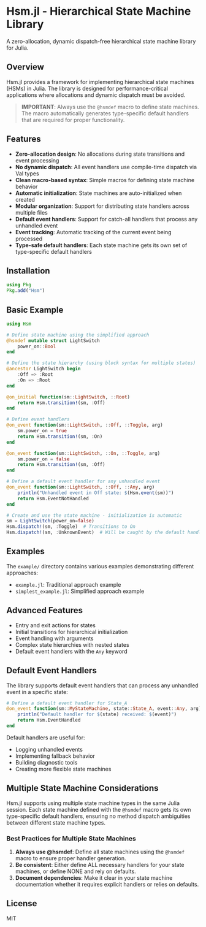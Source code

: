 # Hsm.jl - Hierarchical State Machine Library

A zero-allocation, dynamic dispatch-free hierarchical state machine library for Julia.

## Overview

Hsm.jl provides a framework for implementing hierarchical state machines (HSMs) in Julia. The library is designed for performance-critical applications where allocations and dynamic dispatch must be avoided.

> **IMPORTANT**: Always use the `@hsmdef` macro to define state machines. The macro automatically generates type-specific default handlers that are required for proper functionality.

## Features

- **Zero-allocation design**: No allocations during state transitions and event processing
- **No dynamic dispatch**: All event handlers use compile-time dispatch via Val types
- **Clean macro-based syntax**: Simple macros for defining state machine behavior
- **Automatic initialization**: State machines are auto-initialized when created
- **Modular organization**: Support for distributing state handlers across multiple files
- **Default event handlers**: Support for catch-all handlers that process any unhandled event
- **Event tracking**: Automatic tracking of the current event being processed
- **Type-safe default handlers**: Each state machine gets its own set of type-specific default handlers

## Installation

```julia
using Pkg
Pkg.add("Hsm")
```

## Basic Example

```julia
using Hsm

# Define state machine using the simplified approach
@hsmdef mutable struct LightSwitch
    power_on::Bool
end

# Define the state hierarchy (using block syntax for multiple states)
@ancestor LightSwitch begin
    :Off => :Root
    :On => :Root
end

@on_initial function(sm::LightSwitch, ::Root)
    return Hsm.transition!(sm, :Off)
end

# Define event handlers
@on_event function(sm::LightSwitch, ::Off, ::Toggle, arg)
    sm.power_on = true
    return Hsm.transition!(sm, :On)
end

@on_event function(sm::LightSwitch, ::On, ::Toggle, arg)
    sm.power_on = false
    return Hsm.transition!(sm, :Off)
end

# Define a default event handler for any unhandled event
@on_event function(sm::LightSwitch, ::Off, ::Any, arg)
    println("Unhandled event in Off state: $(Hsm.event(sm))")
    return Hsm.EventNotHandled
end

# Create and use the state machine - initialization is automatic
sm = LightSwitch(power_on=false)
Hsm.dispatch!(sm, :Toggle)  # Transitions to On
Hsm.dispatch!(sm, :UnknownEvent)  # Will be caught by the default handler
```

## Examples

The `example/` directory contains various examples demonstrating different approaches:

- `example.jl`: Traditional approach example
- `simplest_example.jl`: Simplified approach example

## Advanced Features

- Entry and exit actions for states
- Initial transitions for hierarchical initialization
- Event handling with arguments
- Complex state hierarchies with nested states
- Default event handlers with the `Any` keyword

## Default Event Handlers

The library supports default event handlers that can process any unhandled event in a specific state:

```julia
# Define a default event handler for State_A
@on_event function(sm::MyStateMachine, state::State_A, event::Any, arg)
    println("Default handler for $(state) received: $(event)")
    return Hsm.EventHandled
end
```

Default handlers are useful for:

- Logging unhandled events
- Implementing fallback behavior
- Building diagnostic tools
- Creating more flexible state machines

## Multiple State Machine Considerations

Hsm.jl supports using multiple state machine types in the same Julia session. Each state machine defined with the `@hsmdef` macro gets its own type-specific default handlers, ensuring no method dispatch ambiguities between different state machine types.

### Best Practices for Multiple State Machines

1. **Always use @hsmdef**: Define all state machines using the `@hsmdef` macro to ensure proper handler generation.
2. **Be consistent**: Either define ALL necessary handlers for your state machines, or define NONE and rely on defaults.
3. **Document dependencies**: Make it clear in your state machine documentation whether it requires explicit handlers or relies on defaults.

## License

MIT

